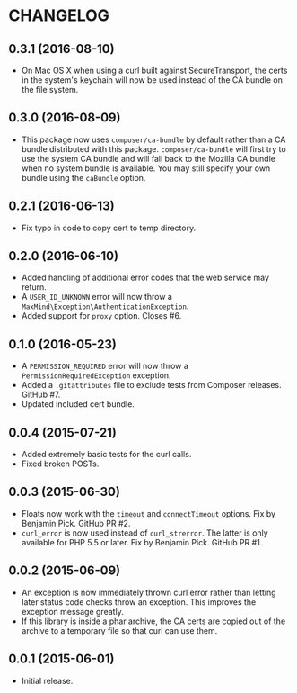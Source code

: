 CHANGELOG
=========

0.3.1 (2016-08-10)
------------------

* On Mac OS X when using a curl built against SecureTransport, the certs
  in the system's keychain will now be used instead of the CA bundle on
  the file system.

0.3.0 (2016-08-09)
------------------

* This package now uses `composer/ca-bundle` by default rather than a CA
  bundle distributed with this package. `composer/ca-bundle` will first try
  to use the system CA bundle and will fall back to the Mozilla CA bundle
  when no system bundle is available. You may still specify your own bundle
  using the `caBundle` option.

0.2.1 (2016-06-13)
------------------

* Fix typo in code to copy cert to temp directory.

0.2.0 (2016-06-10)
------------------

* Added handling of additional error codes that the web service may return.
* A `USER_ID_UNKNOWN` error will now throw a
  `MaxMind\Exception\AuthenticationException`.
* Added support for `proxy` option. Closes #6.

0.1.0 (2016-05-23)
------------------

* A `PERMISSION_REQUIRED` error will now throw a `PermissionRequiredException`
  exception.
* Added a `.gitattributes` file to exclude tests from Composer releases.
  GitHub #7.
* Updated included cert bundle.

0.0.4 (2015-07-21)
------------------

* Added extremely basic tests for the curl calls.
* Fixed broken POSTs.

0.0.3 (2015-06-30)
------------------

* Floats now work with the `timeout` and `connectTimeout` options. Fix by
  Benjamin Pick. GitHub PR #2.
* `curl_error` is now used instead of `curl_strerror`. The latter is only
  available for PHP 5.5 or later. Fix by Benjamin Pick. GitHub PR #1.


0.0.2 (2015-06-09)
------------------

* An exception is now immediately thrown curl error rather than letting later
  status code checks throw an exception. This improves the exception message
  greatly.
* If this library is inside a phar archive, the CA certs are copied out of the
  archive to a temporary file so that curl can use them.

0.0.1 (2015-06-01)
------------------

* Initial release.
